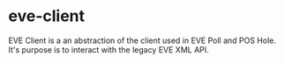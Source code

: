 # eve-client

EVE Client is a an abstraction of the client used in EVE Poll and POS Hole. It's
purpose is to interact with the legacy EVE XML API.
